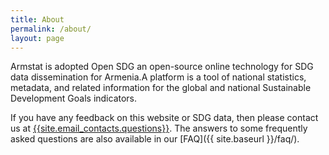 ```yaml
---
title: About
permalink: /about/
layout: page
---
```

Armstat is adopted Open SDG an open-source online technology for SDG data dissemination for Armenia.A platform is a tool of national statistics, metadata, and related information for the global and national Sustainable Development Goals indicators.

If you have any feedback on this website or SDG data, then please contact us at <a href="mailto:{{site.email_contacts.questions}}">{{site.email_contacts.questions}}</a>. The answers to some frequently asked questions are also available in our [FAQ]({{ site.baseurl }}/faq/).
